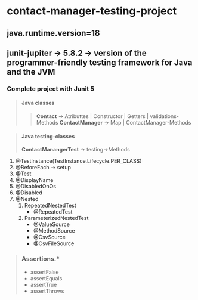 # contact-manager-testing-project

## java.runtime.version=18
## junit-jupiter -> 5.8.2 -> version of the programmer-friendly testing framework for Java and the JVM

### Complete project with Junit 5

> ####  Java classes
>> **Contact** -> Atributtes | Constructor | Getters | validations-Methods
>> **ContactManager** -> Map | ContactManager-Methods


> #### Java testing-classes
> **ContactManangerTest** -> testing->Methods

1. @TestInstance(TestInstance.Lifecycle.PER_CLASS)
2. @BeforeEach -> setup
3. @Test
4. @DisplayName
5. @DisabledOnOs
6. @Disabled
7. @Nested
   1. RepeatedNestedTest
      - @RepeatedTest
   2. ParameterizedNestedTest
      - @ValueSource
      - @MethodSource
      - @CsvSource
      - @CsvFileSource



> ### Assertions.*
> 
>  - assertFalse
>  - assertEquals
>  - assertTrue
>  - assertThrows
   
   

